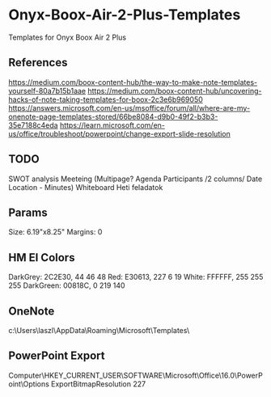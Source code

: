 # Onyx-Boox-Air-2-Plus-Templates

Templates for Onyx Boox Air 2 Plus

## References

<https://medium.com/boox-content-hub/the-way-to-make-note-templates-yourself-80a7b15b1aae>
<https://medium.com/boox-content-hub/uncovering-hacks-of-note-taking-templates-for-boox-2c3e6b969050>
<https://answers.microsoft.com/en-us/msoffice/forum/all/where-are-my-onenote-page-templates-stored/66be8084-d9b0-49f2-b3b3-35e7188c4eda>
<https://learn.microsoft.com/en-us/office/troubleshoot/powerpoint/change-export-slide-resolution>

## TODO

SWOT analysis
Meeteing (Multipage? Agenda Participants /2 columns/  Date Location - Minutes)
Whiteboard
Heti feladatok

## Params

Size: 6.19"x8.25"
Margins: 0

## HM EI Colors

DarkGrey: 2C2E30, 44 46 48
Red: E30613, 227 6 19
White: FFFFFF, 255 255 255
DarkGreen: 00818C, 0 219 140

## OneNote

c:\Users\laszl\AppData\Roaming\Microsoft\Templates\

## PowerPoint Export

Computer\HKEY_CURRENT_USER\SOFTWARE\Microsoft\Office\16.0\PowerPoint\Options
ExportBitmapResolution 227
